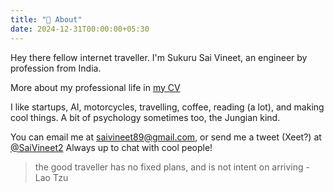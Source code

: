 ```yaml
---
title: "📖 About"
date: 2024-12-31T00:00:00+05:30
---
```


Hey there fellow internet traveller. I'm Sukuru Sai Vineet, an engineer by profession from India.

More about my professional life in [my CV](/static/CV.pdf)

I like startups, AI, motorcycles, travelling, coffee, reading (a lot), and making cool things.
A bit of psychology sometimes too, the Jungian kind.

You can email me at [saivineet89@gmail.com](mailto:saivineet89@gmail.com), or send me a tweet (Xeet?) at [@SaiVineet2](https://twitter.com/SaiVineet2)
Always up to chat with cool people!

> the good traveller has no fixed plans, and is not intent on arriving
> \- Lao Tzu


